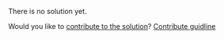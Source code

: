 
There is no solution yet.

Would you like to [contribute to the solution](https://github.com/BFEdev/BFE.dev-solutions/blob/main/question/How-to-find-the-Performance-Bottleneck-of-a-web-app_en.md)? [Contribute guidline](https://github.com/BFEdev/BFE.dev-solutions#how-to-contribute)
